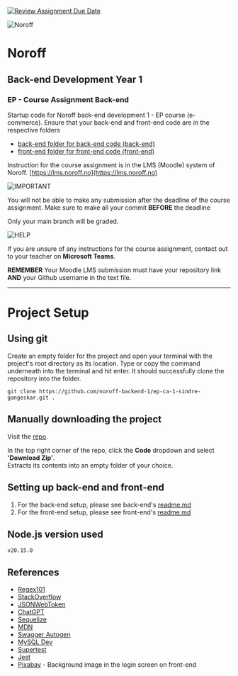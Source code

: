 [![Review Assignment Due Date](https://classroom.github.com/assets/deadline-readme-button-22041afd0340ce965d47ae6ef1cefeee28c7c493a6346c4f15d667ab976d596c.svg)](https://classroom.github.com/a/MwssFr_0)

![Noroff](http://images.restapi.co.za/pvt/Noroff-64.png)

# Noroff

## Back-end Development Year 1

### EP - Course Assignment Back-end

Startup code for Noroff back-end development 1 - EP course (e-commerce). Ensure that your back-end and front-end code are in the respective folders

- [back-end folder for back-end code (back-end)](./back-end)
- [front-end folder for front-end code (front-end)](./front-end)

Instruction for the course assignment is in the LMS (Moodle) system of Noroff.
[https://lms.noroff.no](https://lms.noroff.no)

![IMPORTANT](http://images.restapi.co.za/pvt/important_icon.png)

You will not be able to make any submission after the deadline of the course assignment. Make sure to make all your commit **BEFORE** the deadline

Only your main branch will be graded.

![HELP](http://images.restapi.co.za/pvt/help_small.png)

If you are unsure of any instructions for the course assignment, contact out to your teacher on **Microsoft Teams**.

**REMEMBER** Your Moodle LMS submission must have your repository link **AND** your Github username in the text file.

---

# Project Setup

## Using git

Create an empty folder for the project and open your terminal with the project's root directory as its location.
Type or copy the command underneath into the terminal and hit enter. It should successfully clone the repository into the folder.

`git clone https://github.com/noroff-backend-1/ep-ca-1-sindre-gangeskar.git .`

## Manually downloading the project

Visit the [repo](https://github.com/noroff-backend-1/ep-ca-1-sindre-gangeskar).  

In the top right corner of the repo, click the **Code** dropdown and select **'Download Zip'**.  
Extracts its contents into an empty folder of your choice.

## Setting up back-end and front-end

1. For the back-end setup, please see back-end's [readme.md](./back-end/readme.md)
2. For the front-end setup, please see front-end's [readme.md](./front-end/readme.md)

## Node.js version used

`v20.15.0`

## References

- [Regex101](https://regex101.com)
- [StackOverflow](https://stackoverflow.com)
- [JSONWebToken](https://www.npmjs.com/package/jsonwebtoken)
- [ChatGPT](https://chatgpt.com/ )
- [Sequelize](https://sequelize.org/)
- [MDN](https://developer.mozilla.org/en-US/)
- [Swagger Autogen](https://swagger-autogen.github.io/docs/)
- [MySQL Dev](https://dev.mysql.com/doc/)
- [Supertest](https://github.com/ladjs/supertest)
- [Jest](https://jestjs.io/docs/getting-started)
- [Pixabay](https://pixabay.com/photos/mountains-dawn-forest-fog-twilight-7452929/) - Background image in the login screen on front-end

